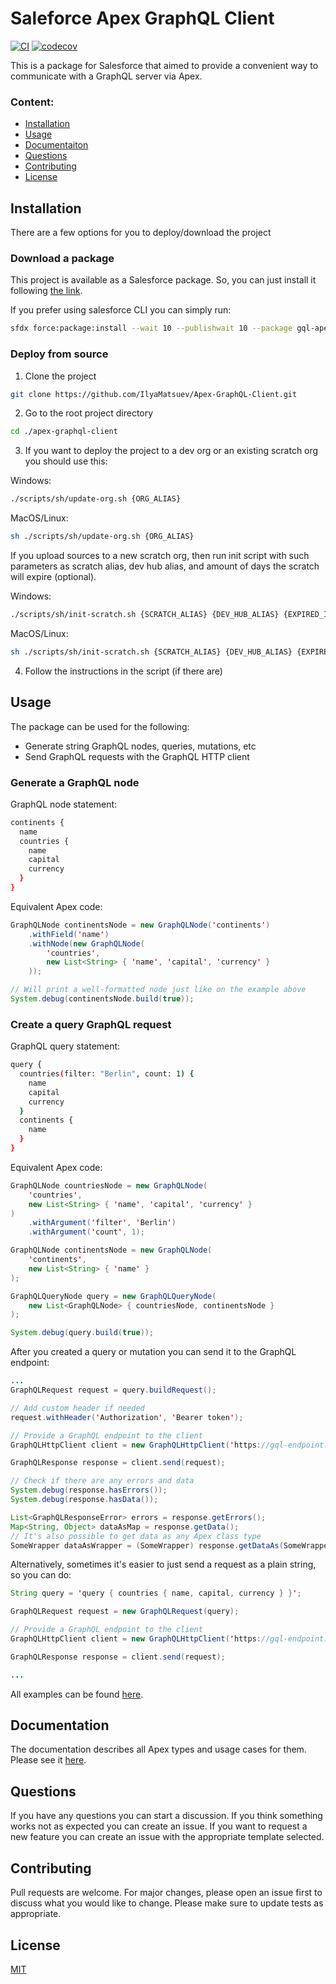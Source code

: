 # Saleforce Apex GraphQL Client

[![CI](https://github.com/IlyaMatsuev/Apex-GraphQL-Client/actions/workflows/scratch-org-ci.yml/badge.svg?branch=dev)](https://github.com/IlyaMatsuev/Apex-GraphQL-Client/actions/workflows/scratch-org-ci.yml)
[![codecov](https://codecov.io/gh/IlyaMatsuev/Apex-GraphQL-Client/branch/main/graph/badge.svg?token=ZOSPAKZTGC)](https://codecov.io/gh/IlyaMatsuev/Apex-GraphQL-Client)

This is a package for Salesforce that aimed to provide a convenient way to communicate with a GraphQL server via Apex.

### Content:

-   [Installation](#installation)
-   [Usage](#usage)
-   [Documentaiton](#documentation)
-   [Questions](#questions)
-   [Contributing](#contributing)
-   [License](#license)

## Installation

There are a few options for you to deploy/download the project

### Download a package

This project is available as a Salesforce package. So, you can just install it following [the link](http://login.salesforce.com/packaging/installPackage.apexp?p0=04t5Y000001ELb9QAG).

If you prefer using salesforce CLI you can simply run:

```bash
sfdx force:package:install --wait 10 --publishwait 10 --package gql-apex-client@0.0.0-4 --noprompt -u {ORG_ALIAS}
```

### Deploy from source

1. Clone the project

```bash
git clone https://github.com/IlyaMatsuev/Apex-GraphQL-Client.git
```

2. Go to the root project directory

```bash
cd ./apex-graphql-client
```

3. If you want to deploy the project to a dev org or an existing scratch org you should use this:

Windows:

```bash
./scripts/sh/update-org.sh {ORG_ALIAS}
```

MacOS/Linux:

```bash
sh ./scripts/sh/update-org.sh {ORG_ALIAS}
```

If you upload sources to a new scratch org, then run init script with such parameters as scratch alias, dev hub alias, and amount of days the scratch will expire (optional).

Windows:

```bash
./scripts/sh/init-scratch.sh {SCRATCH_ALIAS} {DEV_HUB_ALIAS} {EXPIRED_IN_DAYS}
```

MacOS/Linux:

```bash
sh ./scripts/sh/init-scratch.sh {SCRATCH_ALIAS} {DEV_HUB_ALIAS} {EXPIRED_IN_DAYS}
```

4. Follow the instructions in the script (if there are)

## Usage

The package can be used for the following:

-   Generate string GraphQL nodes, queries, mutations, etc
-   Send GraphQL requests with the GraphQL HTTP client

### Generate a GraphQL node

GraphQL node statement:

```bash
continents {
  name
  countries {
    name
    capital
    currency
  }
}
```

Equivalent Apex code:

```java
GraphQLNode continentsNode = new GraphQLNode('continents')
    .withField('name')
    .withNode(new GraphQLNode(
        'countries',
        new List<String> { 'name', 'capital', 'currency' }
    ));

// Will print a well-formatted node just like on the example above
System.debug(continentsNode.build(true));
```

### Create a query GraphQL request

GraphQL query statement:

```bash
query {
  countries(filter: "Berlin", count: 1) {
    name
    capital
    currency
  }
  continents {
    name
  }
}
```

Equivalent Apex code:

```java
GraphQLNode countriesNode = new GraphQLNode(
    'countries',
    new List<String> { 'name', 'capital', 'currency' }
)
    .withArgument('filter', 'Berlin')
    .withArgument('count', 1);

GraphQLNode continentsNode = new GraphQLNode(
    'continents',
    new List<String> { 'name' }
);

GraphQLQueryNode query = new GraphQLQueryNode(
    new List<GraphQLNode> { countriesNode, continentsNode }
);

System.debug(query.build(true));
```

After you created a query or mutation you can send it to the GraphQL endpoint:

```java
...
GraphQLRequest request = query.buildRequest();

// Add custom header if needed
request.withHeader('Authorization', 'Bearer token');

// Provide a GraphQL endpoint to the client
GraphQLHttpClient client = new GraphQLHttpClient('https://gql-endpoint.com/graphql');

GraphQLResponse response = client.send(request);

// Check if there are any errors and data
System.debug(response.hasErrors());
System.debug(response.hasData());

List<GraphQLResponseError> errors = response.getErrors();
Map<String, Object> dataAsMap = response.getData();
// It's also possible to get data as any Apex class type
SomeWrapper dataAsWrapper = (SomeWrapper) response.getDataAs(SomeWrapper.class);
```

Alternatively, sometimes it's easier to just send a request as a plain string, so you can do:

```java
String query = 'query { countries { name, capital, currency } }';

GraphQLRequest request = new GraphQLRequest(query);

// Provide a GraphQL endpoint to the client
GraphQLHttpClient client = new GraphQLHttpClient('https://gql-endpoint.com/graphql');

GraphQLResponse response = client.send(request);

...
```

All examples can be found [here](https://github.com/IlyaMatsuev/Apex-GraphQL-Client/blob/main/docs/examples).

## Documentation

The documentation describes all Apex types and usage cases for them. Please see it [here](https://github.com/IlyaMatsuev/Apex-GraphQL-Client/blob/main/docs).

## Questions

If you have any questions you can start a discussion. If you think something works not as expected you can create an issue. If you want to request a new feature you can create an issue with the appropriate template selected.

## Contributing

Pull requests are welcome. For major changes, please open an issue first to discuss what you would like to change.
Please make sure to update tests as appropriate.

## License

[MIT](https://github.com/IlyaMatsuev/Apex-GraphQL-Client/blob/main/LICENSE)
